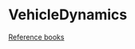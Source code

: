 # VehicleDynamics

[Reference books](https://github.com/EricCabrol/VehicleDynamics/blob/master/books.md)
